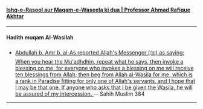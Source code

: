 #### [Ishq-e-Rasool aur Maqam-e-Waseela ki dua | Professor Ahmad Rafique Akhtar](https://www.youtube.com/watch?v=vyyWyl7M9m8)

***


#### Hadith muqam Al-Wasilah
* [Abdullah b. Amr b. al-As reported Allah's Messenger (ﷺ) as saying: When you hear the Mu'adhdhin, repeat what he says, then invoke a blessing on me, for everyone who invokes a blessing on me will receive ten blessings from Allah; then beg from Allah al-Wasila for me, which is a rank in Paradise fitting for only one of Allah's servants, and I hope that I may be that one. If anyone who asks that I be given the Wasila, he will be assured of my intercession.
](https://sunnah.com/muslim:384) -- Sahih Muslim 384

***
